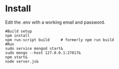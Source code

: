 # Install
Edit the .env with a working email and password.

```
#Build setup
npm install
npm run-script build     # formerly npm run build
#Run 
sudo service mongod start&
sudo mongo --host 127.0.0.1:27017&
npm start&
node server.js&
```

